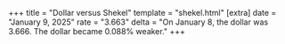+++
title = "Dollar versus Shekel"
template = "shekel.html"
[extra]
date = "January  9, 2025"
rate = "3.663"
delta = "On January  8, the dollar was 3.666. The dollar became 0.088% weaker."
+++
